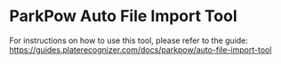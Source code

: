 # ParkPow Auto File Import Tool

For instructions on how to use this tool, please refer to the guide: https://guides.platerecognizer.com/docs/parkpow/auto-file-import-tool
